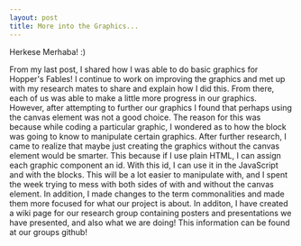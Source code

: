 ```yaml
---
layout: post
title: More into the Graphics...
---
```


Herkese Merhaba! :)

From my last post, I shared how I was able to do basic graphics for Hopper's Fables! I continue to work on improving the graphics and met 
up with my research mates to share and explain how I did this. From there, each of us was able to make a little more progress in our 
graphics. However, after attempting to further our graphics I found that perhaps using the canvas element was not a good choice. The 
reason for this was because while coding a particular graphic, I wondered as to how the block was going to know to manipulate certain 
graphics. After further research, I came to realize that maybe just creating the graphics without the canvas element would be smarter. 
This because if I use plain HTML, I can assign each graphic component an id. With this id, I can use it in the JavaScript and with the 
blocks. This will be a lot easier to manipulate with, and I spent the week trying to mess with both sides of with and without the canvas 
element. In addition, I made changes to the term commonalities and made them more focused for what our project is about. In additon, I have created a wiki page for our research group containing posters and presentations we have presented, and also what we are doing! This information can be found at our groups github!

